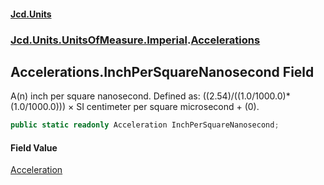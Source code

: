 #### [Jcd.Units](index.md 'index')
### [Jcd.Units.UnitsOfMeasure.Imperial](Jcd.Units.UnitsOfMeasure.Imperial.md 'Jcd.Units.UnitsOfMeasure.Imperial').[Accelerations](Accelerations.md 'Jcd.Units.UnitsOfMeasure.Imperial.Accelerations')

## Accelerations.InchPerSquareNanosecond Field

A(n) inch per square nanosecond. Defined as: ((2.54)/((1.0/1000.0)*(1.0/1000.0))) × SI centimeter per square microsecond + (0).

```csharp
public static readonly Acceleration InchPerSquareNanosecond;
```

#### Field Value
[Acceleration](Acceleration.md 'Jcd.Units.UnitTypes.Acceleration')